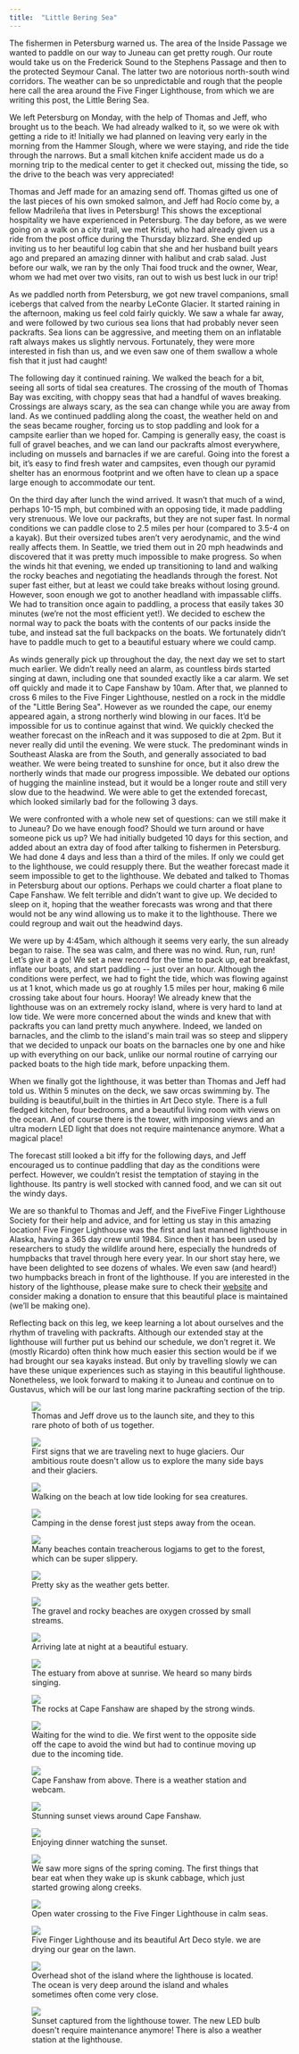 ```yaml
---
title:  "Little Bering Sea"
---
```



The fishermen in Petersburg warned us. The area of the Inside Passage we wanted to paddle on our way to Juneau can get pretty rough. Our route would take us on the Frederick Sound to the Stephens Passage and then to the protected Seymour Canal. The latter two are notorious north-south wind corridors. The weather can be so unpredictable and rough that the people here call the area around the Five Finger Lighthouse, from which we are writing this post, the Little Bering Sea.

We left Petersburg on Monday, with the help of Thomas and Jeff, who brought us to the beach. We had already walked to it, so we were ok with getting a ride to it! Initially we had planned on leaving very early in the morning from the Hammer Slough, where we were staying, and ride the tide through the narrows. But a small kitchen knife accident made us do a morning trip to the medical center to get it checked out, missing the tide, so the drive to the beach was very appreciated! 

Thomas and Jeff made for an amazing send off. Thomas gifted us one of the last pieces of his own smoked salmon, and Jeff had Rocío come by, a fellow Madrileña that lives in Petersburg! This shows the exceptional hospitality we have experienced in Petersburg. The day before, as we were going on a walk on a city trail, we met Kristi, who had already given us a ride from the post office during the Thursday blizzard. She ended up inviting us to her beautiful log cabin that she and her husband built years ago and prepared an amazing dinner with halibut and crab salad. Just before our walk, we ran by the only Thai food truck and the owner, Wear, whom we had met over two visits, ran out to wish us best luck in our trip!

As we paddled north from Petersburg, we got new travel companions, small icebergs that calved from the nearby LeConte Glacier. It started raining in the afternoon, making us feel cold fairly quickly. We saw a whale far away, and were followed by two curious sea lions that had probably never seen packrafts. Sea lions can be aggressive, and meeting them on an inflatable raft always makes us slightly nervous. Fortunately, they were more interested in fish than us, and we even saw one of them swallow a whole fish that it just had caught!

The following day it continued raining. We walked the beach for a bit, seeing all sorts of tidal sea creatures. The crossing of the mouth of Thomas Bay was exciting, with choppy seas that had a handful of waves breaking. Crossings are always scary, as the sea can change while you are away from land. As we continued paddling along the coast, the weather held on and the seas became rougher, forcing us to stop paddling and look for a campsite earlier than we hoped for. Camping is generally easy, the coast is full of gravel beaches, and we can land our packrafts almost everywhere, including on mussels and barnacles if we are careful. Going into the forest a bit, it’s easy to find fresh water and campsites, even though our pyramid shelter has an enormous footprint and we often have to clean up a space large enough to accommodate our tent.

On the third day after lunch the wind arrived. It wasn’t that much of a wind, perhaps 10-15 mph, but combined with an opposing tide, it made paddling very strenuous. We love our packrafts, but they are not super fast. In normal conditions we can paddle close to 2.5 miles per hour (compared to 3.5-4 on a kayak). But their oversized tubes aren’t very aerodynamic, and the wind really affects them. In Seattle, we tried them out in 20 mph headwinds and discovered that it was pretty much impossible to make progress. So when the winds hit that evening, we ended up transitioning to land and walking the rocky beaches and negotiating the headlands through the forest. Not super fast either, but at least we could take breaks without losing ground. However, soon enough we got to another headland with impassable cliffs. We had to transition once again to paddling, a process that easily takes 30 minutes (we’re not the most efficient yet!). We decided to eschew the normal way to pack the boats with the contents of our packs inside the tube, and instead sat the full backpacks on the boats. We fortunately didn’t have to paddle much to get to a beautiful estuary where we could camp.

As winds generally pick up throughout the day, the next day we set to start much earlier. We didn’t really need an alarm, as countless birds started singing at dawn, including one that sounded exactly like a car alarm. We set off quickly and made it to Cape Fanshaw by 10am. After that, we planned to cross 6 miles to the Five Finger Lighthouse, nestled on a rock in the middle of the "Little Bering Sea". However as we rounded the cape, our enemy appeared again, a strong northerly wind blowing in our faces. It’d be impossible for us to continue against that wind. We quickly checked the weather forecast on the inReach and it was supposed to die at 2pm. But it never really did until the evening. We were stuck. The predominant winds in Southeast Alaska are from the South, and generally associated to bad weather. We were being treated to sunshine for once, but it also drew the northerly winds that made our progress impossible. We debated our options of hugging the mainline instead, but it would be a longer route and still very slow due to the headwind. We were able to get the extended forecast, which looked similarly bad for the following 3 days.

We were confronted with a whole new set of questions: can we still make it to Juneau? Do we have enough food? Should we turn around or have someone pick us up?  We had initially budgeted 10 days for this section, and added about an extra day of food after talking to fishermen in Petersburg. We had done 4 days and less than a third of the miles. If only we could get to the lighthouse, we could resupply there. But the weather forecast made it seem impossible to get to the lighthouse. We debated and talked to Thomas in Petersburg about our options. Perhaps we could charter a float plane to Cape Fanshaw. We felt terrible and didn’t want to give up. We decided to sleep on it, hoping that the weather forecasts was wrong and that there would not be any wind allowing us to make it to the lighthouse. There we could regroup and wait out the headwind days.

We were up by 4:45am, which although it seems very early, the sun already began to raise. The sea was calm, and there was no wind. Run, run, run! Let’s give it a go!  We set a new record for the time to pack up, eat breakfast, inflate our boats, and start paddling -- just over an hour. Although the conditions were perfect, we had to fight the tide, which was flowing against us at 1 knot, which made us go at roughly 1.5 miles per hour, making 6 mile crossing take about four hours. Hooray! We already knew that the lighthouse was on an extremely rocky island, where is very hard to land at low tide. We were more concerned about the winds and knew that with packrafts you can land pretty much anywhere. Indeed, we landed on barnacles, and the climb to the island's main trail was so steep and slippery that we decided to unpack our boats on the barnacles   one by one and hike up with everything on our back, unlike our normal routine of carrying our packed boats to the high tide mark, before unpacking them.

When we finally got the lighthouse, it was better than Thomas and Jeff had told us. Within 5 minutes on the deck, we saw orcas swimming by. The building is beautiful,built in the thirties in Art Deco style. There is a full fledged kitchen, four bedrooms, and a beautiful living room with views on the ocean. And of course there is the tower, with imposing views and an ultra modern LED light that does not require maintenance anymore. What a magical place! 

The forecast still looked a bit iffy for the following days, and Jeff encouraged us to continue paddling that day as the conditions were perfect. However, we couldn’t resist the temptation of staying in the lighthouse. Its pantry is well stocked with canned food, and we can sit out the windy days. 

We are so thankful to Thomas and Jeff, and the FiveFive Finger Lighthouse Society for their help and advice, and for letting us stay in this amazing location! Five Finger Lighthouse was the first and last manned lighthouse in Alaska, having a 365 day crew until 1984. Since then it has been used by researchers to study the wildlife around here, especially the hundreds of  humpbacks that travel through here every year. In our short stay here, we have been delighted to see dozens of whales. We even saw (and heard!) two humpbacks breach in front of the lighthouse. If you are interested in the history of the lighthouse, please make sure to check their [website](https://fivefingerlighthouse.com) and consider making a donation to ensure that this beautiful place is maintained (we’ll be making one).

Reflecting back on this leg, we keep learning a lot about ourselves and the rhythm of traveling with packrafts. Although our extended stay at the lighthouse will further put us behind our schedule, we don’t regret it. We (mostly  Ricardo) often think how much easier this section would be if we had brought our sea kayaks instead. But only by travelling slowly we can have these unique experiences such as staying in this beautiful lighthouse. Nonetheless, we look forward to making it to Juneau and continue on to Gustavus, which will be our last long marine packrafting section of the trip. 


<figure>
    <img src="/assets/images/04-17/launch.jpg">
    <figcaption>
Thomas and Jeff drove us to the launch site, and they to this rare photo of both of us together.
    </figcaption>
</figure>

<figure>
    <img src="/assets/images/04-17/iceberg.jpg">
    <figcaption>
First signs that we are traveling next to huge glaciers. Our ambitious route doesn't allow us to explore the many side bays and their glaciers.
    </figcaption>
</figure>

<figure>
    <img src="/assets/images/04-17/beach.jpg">
    <figcaption>
Walking on the beach at low tide looking for sea creatures.
    </figcaption>
</figure>

<figure>
    <img src="/assets/images/04-17/forest.jpg">
    <figcaption>
Camping in the dense forest just steps away from the ocean.
    </figcaption>
</figure>

<figure>
    <img src="/assets/images/04-17/logs.jpg">
    <figcaption>
Many beaches contain treacherous logjams to get to the forest, which can be super slippery.
    </figcaption>
</figure>

<figure>
    <img src="/assets/images/04-17/sky.jpg">
    <figcaption>
Pretty sky as the weather gets better.
    </figcaption>
</figure>

<figure>
    <img src="/assets/images/04-17/stream.jpg">
    <figcaption>
The gravel and rocky beaches are oxygen crossed by small streams.
    </figcaption>
</figure>

<figure>
    <img src="/assets/images/04-17/packing.jpg">
    <figcaption>
Arriving late at night at a beautiful estuary.
    </figcaption>
</figure>

<figure>
    <img src="/assets/images/04-17/estuary.jpg">
    <figcaption>
The estuary from above at sunrise. We heard so many birds singing.
    </figcaption>
</figure>

<figure>
    <img src="/assets/images/04-17/rocks.jpg">
    <figcaption>
The rocks at Cape Fanshaw are shaped by the strong winds.
    </figcaption>
</figure>

<figure>
    <img src="/assets/images/04-17/wait.jpg">
    <figcaption>
Waiting for the wind to die. We first went to the opposite side off the cape to avoid the wind but had to continue moving up due to the incoming tide.
    </figcaption>
</figure>

<figure>
    <img src="/assets/images/04-17/cape.jpg">
    <figcaption>
Cape Fanshaw from above. There is a weather station and webcam.
    </figcaption>
</figure>

<figure>
    <img src="/assets/images/04-17/sunset.jpg">
    <figcaption>
Stunning sunset views around Cape Fanshaw.
    </figcaption>
</figure>

<figure>
    <img src="/assets/images/04-17/dinner.jpg">
    <figcaption>
Enjoying dinner watching the sunset.
    </figcaption>
</figure>

<figure>
    <img src="/assets/images/04-17/skunk.jpg">
    <figcaption>
We saw more signs of the spring coming. The first things that bear eat when they wake up is skunk cabbage, which just started growing along creeks.
    </figcaption>
</figure>

<figure>
    <img src="/assets/images/04-17/crossing.jpg">
    <figcaption>
Open water crossing to the Five Finger Lighthouse in calm seas.
    </figcaption>
</figure>

<figure>
    <img src="/assets/images/04-17/lighthouse.jpg">
    <figcaption>
Five Finger Lighthouse and its beautiful Art Deco style. we are drying our gear on the lawn.
    </figcaption>
</figure>

<figure>
    <img src="/assets/images/04-17/island.jpg">
    <figcaption>
Overhead shot of the island where the lighthouse is located. The  ocean is very deep around the island and whales sometimes often come very close.
    </figcaption>
</figure>

<figure>
    <img src="/assets/images/04-17/light.jpg">
    <figcaption>
Sunset captured from the lighthouse tower. The new LED bulb doesn't require maintenance anymore! There is also a weather station at the lighthouse.
    </figcaption>
</figure>




